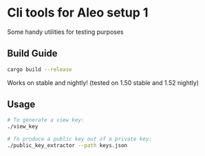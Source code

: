 # Cli tools for Aleo setup 1

Some handy utilities for testing purposes

## Build Guide

```bash
cargo build --release
```

Works on stable and nightly! (tested on 1.50 stable and 1.52 nightly)

## Usage

```bash
# To generate a view key:
./view_key

# To produce a public key out of a private key:
./public_key_extractor --path keys.json
```
